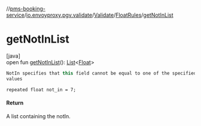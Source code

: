 //[pms-booking-service](../../../../index.md)/[io.envoyproxy.pgv.validate](../../index.md)/[Validate](../index.md)/[FloatRules](index.md)/[getNotInList](get-not-in-list.md)

# getNotInList

[java]\
open fun [getNotInList](get-not-in-list.md)(): [List](https://docs.oracle.com/en/java/javase/23/docs/api/java.base/java/util/List.html)&lt;[Float](https://docs.oracle.com/en/java/javase/23/docs/api/java.base/java/lang/Float.html)&gt;

```kotlin
NotIn specifies that this field cannot be equal to one of the specified
values

```
`repeated float not_in = 7;`

#### Return

A list containing the notIn.